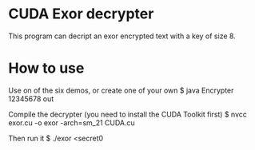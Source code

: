CUDA Exor decrypter
============

This program can decript an exor encrypted text with a key of size 8.


How to use
============

Use on of the six demos, or create one of your own
$ java Encrypter 12345678 <in >out

Compile the decrypter (you need to install the CUDA Toolkit first)
$ nvcc exor.cu -o exor -arch=sm_21 CUDA.cu

Then run it
$ ./exor <secret0
